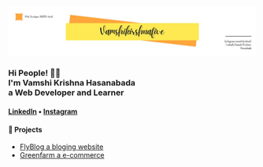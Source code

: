 [![Vamshi Krishna Hasanabada](https://github.com/vamshikrishnafive/vamshikrishnafive/blob/cadbecc96e9045ffa1f0d48e79cbc2d9c9f08c23/icon/ReadMe.jpeg)](https://github.com/vamshikrishnafive)

<h3>Hi People! 👋🤓<br>I'm Vamshi Krishna Hasanabada <br>a Web Developer and Learner</h3>

<h4> <a href="https://www.linkedin.com/in/vamshi-krishna-hasanabada/">LinkedIn</a> • <a href="https://www.instagram.com/vamshi.krishna5/">Instagram</a></h4>

<h4>📕 Projects </h4>

<!-- BLOG-POST-LIST:START -->
- [FlyBlog a bloging website](https://flyblog5.herokuapp.com/)
- [Greenfarm a e-commerce](https://greenfarm0.netlify.app/)
<!-- BLOG-POST-LIST:END -->
